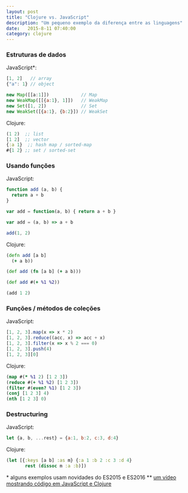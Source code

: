 ```yaml
---
layout: post
title: "Clojure vs. JavaScript"
description: "Um pequeno exemplo da diferença entre as linguagens"
date:   2015-8-11 07:40:00
category: clojure
---
```


### Estruturas de dados

JavaScript*:

```js
[1, 2]   // array
{"a": 1} // object

new Map([[a:1]])            // Map
new WeakMap([[{a:1}, 1]])   // WeakMap
new Set([1, 2])             // Set
new WeakSet([{a:1}, {b:2}]) // WeakSet
```

Clojure: 

```clojure
(1 2)  ;; list
[1 2]  ;; vector
{:a 1}  ;; hash map / sorted-map
#{1 2} ;; set / sorted-set
```

### Usando funções

JavaScript:

```js
function add (a, b) {
  return a + b
}

var add = function(a, b) { return a + b }

var add = (a, b) => a + b

add(1, 2)
```

Clojure:

```clojure
(defn add [a b]
  (+ a b))

(def add (fn [a b] (+ a b)))

(def add #(+ %1 %2))

(add 1 2)
```

### Funções / métodos de coleções

JavaScript:

```js
[1, 2, 3].map(x => x * 2)
[1, 2, 3].reduce((acc, x) => acc + x)
[1, 2, 3].filter(x => x % 2 === 0)
[1, 2, 3].push(4)
[1, 2, 3][0]
```

Clojure:

```clojure
(map #(* %1 2) [1 2 3])
(reduce #(+ %1 %2) [1 2 3])
(filter #(even? %1) [1 2 3])
(conj [1 2 3] 4)
(nth [1 2 3] 0)
```

### Destructuring

JavaScript:

```js
let {a, b, ...rest} = {a:1, b:2, c:3, d:4}
```

Clojure:

```clojure
(let [{:keys [a b] :as m} {:a 1 :b 2 :c 3 :d 4}
       rest (dissoc m :a :b)])
```

\* alguns exemplos usam novidades do ES2015 e ES2016
\*\* [um vídeo mostrando código em JavaScript e Clojure](https://www.youtube.com/watch?v=8UYa8PV3CXQ)
